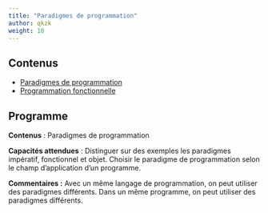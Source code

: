 ```yaml
---
title: "Paradigmes de programmation"
author: qkzk
weight: 10
---
```


## Contenus

* [Paradigmes de programmation](paradigmes)
* [Programmation fonctionnelle](fonctionnel)


## Programme

**Contenus** : Paradigmes de programmation

**Capacités attendues** : Distinguer sur des exemples les paradigmes impératif,
fonctionnel et objet. Choisir le paradigme de programmation selon le champ
d’application d’un programme.

**Commentaires :** Avec un même langage de programmation, on peut utiliser
des paradigmes différents. Dans un même programme, on peut utiliser des
paradigmes différents.
